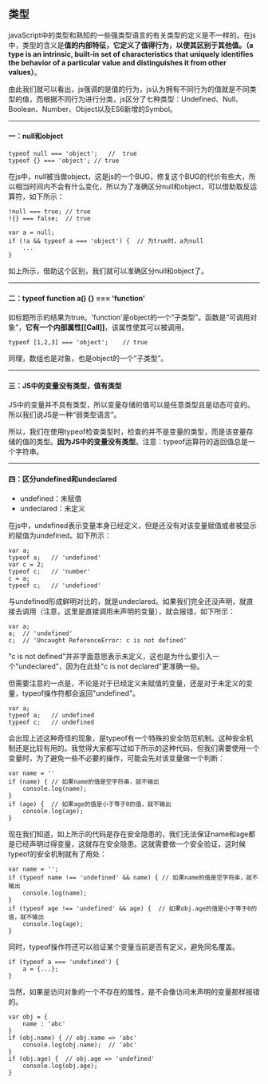 ## 类型

javaScript中的类型和熟知的一些强类型语言的有关类型的定义是不一样的。在js中，类型的含义是**值的内部特征，它定义了值得行为，以使其区别于其他值。（a type is an intrinsic, built-in set of characteristics that uniquely identifies the behavior of a particular value and distinguishes it from other values）**。

由此我们就可以看出，js强调的是值的行为，js认为拥有不同行为的值就是不同类型的值，而根据不同行为进行分类，js区分了七种类型：Undefined、Null、Boolean、Number、Object以及ES6新增的Symbol。

---

#### 一：null和object

```
typeof null === 'object';   //  true
typeof {} === 'object'; // true
```

在js中，null被当做object，这是js的一个BUG，修复这个BUG的代价有些大，所以相当时间内不会有什么变化，所以为了准确区分null和object，可以借助取反运算符，如下所示：

```
!null === true; // true
!{} === false;  // true

var a = null;
if (!a && typeof a === 'object') {  // 为true时，a为null
    ...
}
```

如上所示，借助这个区别，我们就可以准确区分null和object了。

---

#### 二：typeof function a() {} === 'function'

如标题所示的结果为true。'function'是object的一个“子类型”。函数是“可调用对象”，**它有一个内部属性[[Call]]**，该属性使其可以被调用。

```
typeof [1,2,3] === 'object';    // true
```

同理，数组也是对象，也是object的一个“子类型”。

---

#### 三：JS中的变量没有类型，值有类型

JS中的变量并不具有类型，所以变量存储的值可以是任意类型且是动态可变的。所以我们说JS是一种“弱类型语言”。

所以，我们在使用typeof检查类型时，检查的并不是变量的类型，而是该变量存储的值的类型。**因为JS中的变量没有类型**。注意：typeof运算符的返回值总是一个字符串。

---

#### 四：区分undefined和undeclared

- undefined：未赋值
- undeclared：未定义

在js中，undefined表示变量本身已经定义，但是还没有对该变量赋值或者被显示的赋值为undefined。如下所示：

```
var a;
typeof a;   // 'undefined'
var c = 2;
typeof c;   // 'number'
c = a;
typeof c;   // 'undefined'
```

与undefined形成鲜明对比的，就是undeclared。如果我们完全还没声明，就直接去调用（注意，这里是直接调用未声明的变量），就会报错，如下所示：

```
var a;
a;  // 'undefined'
c;  // 'Uncaught ReferenceError: c is not defined'
```

"c is not defined"并非字面意思表示未定义，这也是为什么要引入一个"undeclared"，因为在此处"c is not declared"更准确一些。

但需要注意的一点是，不论是对于已经定义未赋值的变量，还是对于未定义的变量，typeof操作符都会返回"undefined"。

```
var a;
typeof a;   // undefined
typeof c;   // undefined
```

会出现上述这种奇怪的现象，是typeof有一个特殊的安全防范机制。这种安全机制还是比较有用的。我觉得大家都写过如下所示的这种代码，但我们需要使用一个变量时，为了避免一些不必要的操作，可能会先对该变量做一个判断：

```
var name = ''
if (name) { // 如果name的值是空字符串，就不输出
    console.log(name);
}
if (age) {  // 如果age的值是小于等于0的值，就不输出
    console.log(age);
}
```

现在我们知道，如上所示的代码是存在安全隐患的，我们无法保证name和age都是已经声明过得变量，这就存在安全隐患。这就需要做一个安全验证，这时候typeof的安全机制就有了用处：

```
var name = '';
if (typeof name !== 'undefined' && name) { // 如果name的值是空字符串，就不输出
    console.log(name);
}
if (typeof age !== 'undefined' && age) {  // 如果obj.age的值是小于等于0的值，就不输出
    console.log(age);
}
```

同时，typeof操作符还可以验证某个变量当前是否有定义，避免同名覆盖。

```
if (typeof a === 'undefined') {
    a = {...};
}
```

当然，如果是访问对象的一个不存在的属性，是不会像访问未声明的变量那样报错的。

```
var obj = {
    name : 'abc'
}
if (obj.name) { // obj.name => 'abc'
    console.log(obj.name);  // 'abc'
}
if (obj.age) {  // obj.age => 'undefined'
    console.log(obj.age);
}
```